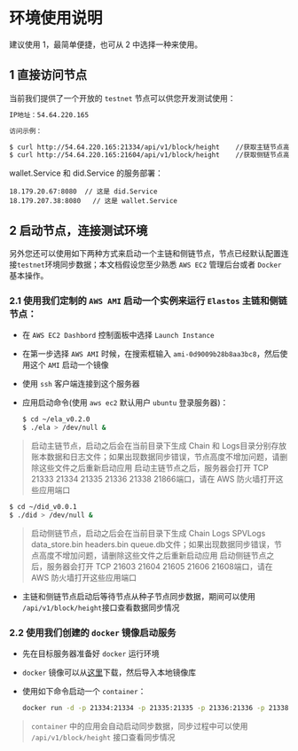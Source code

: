 # 环境使用说明

建议使用 1，最简单便捷，也可从 2 中选择一种来使用。

## 1 直接访问节点

当前我们提供了一个开放的 `testnet` 节点可以供您开发测试使用：

```bash
IP地址：54.64.220.165

访问示例：

$ curl http://54.64.220.165:21334/api/v1/block/height    //获取主链节点高度
$ curl http://54.64.220.165:21604/api/v1/block/height    //获取侧链节点高度
```

wallet.Service 和 did.Service 的服务部署：

```
18.179.20.67:8080  // 这是 did.Service
18.179.207.38:8080   // 这是 wallet.Service
```

## 2 启动节点，连接测试环境

另外您还可以使用如下两种方式来启动一个主链和侧链节点，节点已经默认配置连接`testnet`环境同步数据；本文档假设您至少熟悉 `AWS EC2` 管理后台或者 `Docker` 基本操作。

### 2.1 使用我们定制的 `AWS AMI` 启动一个实例来运行 `Elastos` 主链和侧链节点：

* 在 `AWS EC2 Dashbord` 控制面板中选择 `Launch Instance`

* 在第一步选择 `AWS AMI` 时候，在搜索框输入 `ami-0d9009b28b8aa3bc8`，然后使用这个 `AMI` 启动一个镜像

* 使用 `ssh` 客户端连接到这个服务器

* 应用启动命令(使用 `aws ec2` 默认用户 `ubuntu` 登录服务器)：

    ```bash
    $ cd ~/ela_v0.2.0
    $ ./ela > /dev/null &
    ```

> 启动主链节点，启动之后会在当前目录下生成 Chain 和 Logs目录分别存放账本数据和日志文件；如果出现数据同步错误，节点高度不增加问题，请删除这些文件之后重新启动应用
> 启动主链节点之后，服务器会打开 TCP 21333 21334 21335 21336 21338 21866端口，请在 AWS 防火墙打开这些应用端口

```bash
$ cd ~/did_v0.0.1
$ ./did > /dev/null &
```

> 启动侧链节点，启动之后会在当前目录下生成 Chain Logs SPVLogs data_store.bin headers.bin queue.db文件；如果出现数据同步错误，节点高度不增加问题，请删除这些文件之后重新启动应用
> 启动侧链节点之后，服务器会打开 TCP 21603 21604 21605 21606 21608端口，请在 AWS 防火墙打开这些应用端口

* 主链和侧链节点启动后等待节点从种子节点同步数据，期间可以使用 `/api/v1/block/height`接口查看数据同步情况

### 2.2 使用我们创建的 `docker` 镜像启动服务

* 先在目标服务器准备好 `docker` 运行环境

* `docker` 镜像可以从[这里](https://s3-ap-northeast-1.amazonaws.com/elastos-docker-img/ela_node_hackson.docker.img.zip)下载，然后导入本地镜像库

* 使用如下命令启动一个 `container`：

    ```bash
    docker run -d -p 21334:21334 -p 21335:21335 -p 21336:21336 -p 21338:21338 -p 21604:21604 -p 21605:21605 -p 21606:21606 -p 21608:21608 ela-node-did
    ```

> `container` 中的应用会自动启动同步数据，同步过程中可以使用 `/api/v1/block/height` 接口查看同步情况
